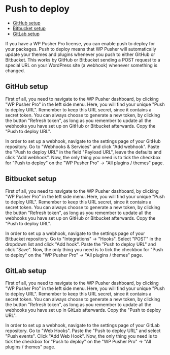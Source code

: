 # Push to deploy

* [GitHub setup](#github-setup)
* [Bitbucket setup](#bitbucket-setup)
* [GitLab setup](#gitlab-setup)

If you have a WP Pusher Pro license, you can enable push to deploy for your packages. Push to deploy means that WP Pusher will automatically update your themes and plugins whenever you push to either GitHub or Bitbucket. This works by GitHub or Bitbucket sending a POST request to a special URL on your WordPress site (a webhook) whenever something is changed.

## GitHub setup

First of all, you need to navigate to the WP Pusher dashboard, by clicking "WP Pusher Pro" in the left side menu. Here, you will find your unique "Push to deploy URL". Remember to keep this URL secret, since it contains a secret token. You can always choose to generate a new token, by clicking the button "Refresh token", as long as you remember to update all the webhooks you have set up on GitHub or Bitbucket afterwards. Copy the "Push to deploy URL".

In order to set up a webhook, navigate to the settings page of your GitHub repository. Go to "Webhooks & Services" and click "Add webhook". Paste the "Push to deploy URL" in the field "Payload URL", leave the defaults and click "Add webhook". Now, the only thing you need is to tick the checkbox for "Push to deploy" on the "WP Pusher Pro" -> "All plugins / themes" page.

## Bitbucket setup

First of all, you need to navigate to the WP Pusher dashboard, by clicking "WP Pusher Pro" in the left side menu. Here, you will find your unique "Push to deploy URL". Remember to keep this URL secret, since it contains a secret token. You can always choose to generate a new token, by clicking the button "Refresh token", as long as you remember to update all the webhooks you have set up on GitHub or Bitbucket afterwards. Copy the "Push to deploy URL".

In order to set up a webhook, navigate to the settings page of your Bitbucket repository. Go to "Integrations" -> "Hooks". Select "POST" in the dropdown list and click "Add hook". Paste the "Push to deploy URL" and click "Save". Now, the only thing you need is to tick the checkbox for "Push to deploy" on the "WP Pusher Pro" -> "All plugins / themes" page.

## GitLab setup

First of all, you need to navigate to the WP Pusher dashboard, by clicking "WP Pusher Pro" in the left side menu. Here, you will find your unique "Push to deploy URL". Remember to keep this URL secret, since it contains a secret token. You can always choose to generate a new token, by clicking the button "Refresh token", as long as you remember to update all the webhooks you have set up in GitLab afterwards. Copy the "Push to deploy URL".

In order to set up a webhook, navigate to the settings page of your GitLab repository. Go to "Web Hooks". Paste the "Push to deploy URL" and select "Push events". Click "Add Web Hook". Now, the only thing you need is to tick the checkbox for "Push to deploy" on the "WP Pusher Pro" -> "All plugins / themes" page.
